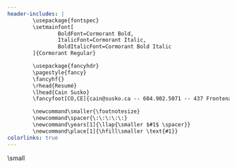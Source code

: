 ```yaml
---
header-includes: |
        \usepackage{fontspec}
        \setmainfont[
                BoldFont=Cormorant Bold,
                ItalicFont=Cormorant Italic,
                BoldItalicFont=Cormorant Bold Italic
        ]{Cormorant Regular}

        \usepackage{fancyhdr}
        \pagestyle{fancy}
        \fancyhf{}
        \rhead{Resumé}
        \lhead{Cain Susko}
        \fancyfoot[CO,CE]{cain@susko.ca -- 604.902.5071 -- 437 Frontenac, Kingston ON.}

        \newcommand\smaller{\footnotesize}
        \newcommand\spacer{\:\:\:\:\:}
        \newcommand\years[1]{\llap{\smaller $#1$ \spacer}}
        \newcommand\place[1]{\hfill\smaller \text{#1}}
colorlinks: true
---
```


\small
